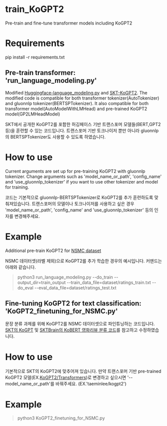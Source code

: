 # train_KoGPT2
Pre-train and fine-tune transformer models including KoGPT2

# Requirements
pip install -r requirements.txt

## Pre-train transformer: 'run_language_modeling.py'
Modified [Huggingface-language_modeling.py](https://github.com/huggingface/transformers/tree/master/examples/language-modeling) and [SKT-KoGPT2](https://github.com/SKT-AI/KoGPT2).
The modified code is compatible for both transformer tokenizer(AutoTokenizer) and gluonnlp tokenizer(BERTSPTokenizer).
It also compatible for both transformer model(AutoModelWithLMHead) and pre-trained KoGPT2 model(GP2LMHeadModel)

SKT에서 공개한 KoGPT2를 포함한 허깅페이스 기반 트랜스포머 모델들(BERT,GPT2 등)을 훈련할 수 있는 코드입니다.
트랜스포머 기반 토크나이저 뿐만 아니라 gluonnlp의 BERTSPTokenizer도 사용할 수 있도록 하였습니다.

# How to use
Current arguments are set up for pre-training KoGPT2 with gluonnlp tokenizer. Change arguments such as 'model_name_or_path', 'config_name' and 'use_gluonnlp_tokenizer' if you want to use other tokenizer and model for training.

코드는 기본적으로 gluonnlp-BERTSPTokenizer로 KoGPT2를 추가 훈련하도록 맞춰져있습니다. 트랜스포머의 모델이나 토크나이저를 사용하고 싶은 경우 'model_name_or_path', 'config_name' and 'use_gluonnlp_tokenizer' 등의 인자를 변경해주세요. 

# Example 
Additional pre-train KoGPT2 for [NSMC dataset](https://github.com/e9t/nsmc)

NSMC 데이터셋(라벨 제외)으로 KoGPT2를 추가 학습한 경우의 예시입니다. 커맨드는 아래와 같습니다.

> python3 run_language_modeling.py --do_train --output_dir=train_output --train_data_file=dataset/ratings_train.txt --do_eval --eval_data_file=dataset/ratings_test.txt

## Fine-tuning KoGPT2 for text classification: 'KoGPT2_finetuning_for_NSMC.py'
문장 분류 과제를 위해 KoGPT2를 NSMC 데이터셋으로 파인튜닝하는 코드입니다.
[SKT의 KoGPT](https://github.com/SKT-AI/KoGPT2) 및 [SKTBrain의 KoBERT 영화리뷰 분류 코드](https://github.com/SKTBrain/KoBERT/blob/master/scripts/NSMC/naver_review_classifications_pytorch_kobert.ipynb)를 참고하고 수정하였습니다.

# How to use
기본적으로 SKT의 KoGPT2에 맞추어져 있습니다. 만약 트랜스포머 기반 pre-trained KoGPT2 모델(EX.[KoGPT2/Transformers](https://github.com/taeminlee/KoGPT2-Transformers))로 변경하고 싶으시면 '--model_name_or_path'를 바꿔주세요. (EX.'taeminlee/kogpt2')

# Example

> python3 KoGPT2_finetuning_for_NSMC.py




